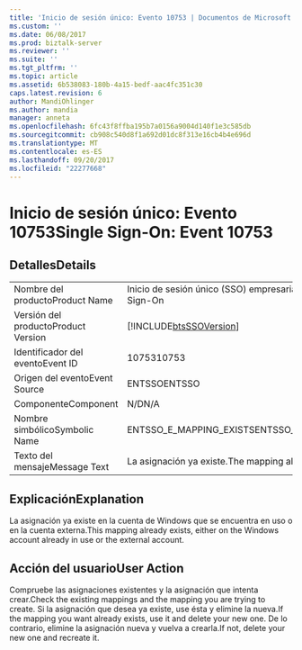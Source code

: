 ```yaml
---
title: 'Inicio de sesión único: Evento 10753 | Documentos de Microsoft'
ms.custom: ''
ms.date: 06/08/2017
ms.prod: biztalk-server
ms.reviewer: ''
ms.suite: ''
ms.tgt_pltfrm: ''
ms.topic: article
ms.assetid: 6b538083-180b-4a15-bedf-aac4fc351c30
caps.latest.revision: 6
author: MandiOhlinger
ms.author: mandia
manager: anneta
ms.openlocfilehash: 6fc43f8ffba195b7a0156a9004d140f1e3c585db
ms.sourcegitcommit: cb908c540d8f1a692d01dc8f313e16cb4b4e696d
ms.translationtype: MT
ms.contentlocale: es-ES
ms.lasthandoff: 09/20/2017
ms.locfileid: "22277668"
---
```

# <a name="single-sign-on-event-10753"></a><span data-ttu-id="b1fde-102">Inicio de sesión único: Evento 10753</span><span class="sxs-lookup"><span data-stu-id="b1fde-102">Single Sign-On: Event 10753</span></span>
## <a name="details"></a><span data-ttu-id="b1fde-103">Detalles</span><span class="sxs-lookup"><span data-stu-id="b1fde-103">Details</span></span>  
  
|||  
|-|-|  
|<span data-ttu-id="b1fde-104">Nombre del producto</span><span class="sxs-lookup"><span data-stu-id="b1fde-104">Product Name</span></span>|<span data-ttu-id="b1fde-105">Inicio de sesión único (SSO) empresarial</span><span class="sxs-lookup"><span data-stu-id="b1fde-105">Enterprise Single Sign-On</span></span>|  
|<span data-ttu-id="b1fde-106">Versión del producto</span><span class="sxs-lookup"><span data-stu-id="b1fde-106">Product Version</span></span>|[!INCLUDE[btsSSOVersion](../includes/btsssoversion-md.md)]|  
|<span data-ttu-id="b1fde-107">Identificador del evento</span><span class="sxs-lookup"><span data-stu-id="b1fde-107">Event ID</span></span>|<span data-ttu-id="b1fde-108">10753</span><span class="sxs-lookup"><span data-stu-id="b1fde-108">10753</span></span>|  
|<span data-ttu-id="b1fde-109">Origen del evento</span><span class="sxs-lookup"><span data-stu-id="b1fde-109">Event Source</span></span>|<span data-ttu-id="b1fde-110">ENTSSO</span><span class="sxs-lookup"><span data-stu-id="b1fde-110">ENTSSO</span></span>|  
|<span data-ttu-id="b1fde-111">Componente</span><span class="sxs-lookup"><span data-stu-id="b1fde-111">Component</span></span>|<span data-ttu-id="b1fde-112">N/D</span><span class="sxs-lookup"><span data-stu-id="b1fde-112">N/A</span></span>|  
|<span data-ttu-id="b1fde-113">Nombre simbólico</span><span class="sxs-lookup"><span data-stu-id="b1fde-113">Symbolic Name</span></span>|<span data-ttu-id="b1fde-114">ENTSSO_E_MAPPING_EXISTS</span><span class="sxs-lookup"><span data-stu-id="b1fde-114">ENTSSO_E_MAPPING_EXISTS</span></span>|  
|<span data-ttu-id="b1fde-115">Texto del mensaje</span><span class="sxs-lookup"><span data-stu-id="b1fde-115">Message Text</span></span>|<span data-ttu-id="b1fde-116">La asignación ya existe.</span><span class="sxs-lookup"><span data-stu-id="b1fde-116">The mapping already exists.</span></span>|  
  
## <a name="explanation"></a><span data-ttu-id="b1fde-117">Explicación</span><span class="sxs-lookup"><span data-stu-id="b1fde-117">Explanation</span></span>  
 <span data-ttu-id="b1fde-118">La asignación ya existe en la cuenta de Windows que se encuentra en uso o en la cuenta externa.</span><span class="sxs-lookup"><span data-stu-id="b1fde-118">This mapping already exists, either on the Windows account already in use or the external account.</span></span>  
  
## <a name="user-action"></a><span data-ttu-id="b1fde-119">Acción del usuario</span><span class="sxs-lookup"><span data-stu-id="b1fde-119">User Action</span></span>  
 <span data-ttu-id="b1fde-120">Compruebe las asignaciones existentes y la asignación que intenta crear.</span><span class="sxs-lookup"><span data-stu-id="b1fde-120">Check the existing mappings and the mapping you are trying to create.</span></span> <span data-ttu-id="b1fde-121">Si la asignación que desea ya existe, use ésta y elimine la nueva.</span><span class="sxs-lookup"><span data-stu-id="b1fde-121">If the mapping you want already exists, use it and delete your new one.</span></span> <span data-ttu-id="b1fde-122">De lo contrario, elimine la asignación nueva y vuelva a crearla.</span><span class="sxs-lookup"><span data-stu-id="b1fde-122">If not, delete your new one and recreate it.</span></span>